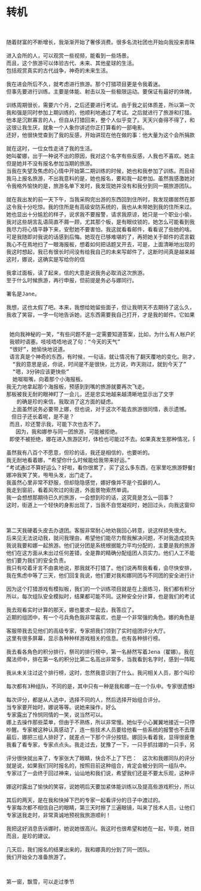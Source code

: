 
# 转机

<pre>


随着财富的不断增长，我渐渐开始了奢侈消费。很多名流社团也开始向我投来青睐，以各种方式招引我。这里面，顶级口碑的，是一个叫“超级旅游”的会所。这里面全部是精英人士；超级旅游的主要活动，真的是旅游。但旅游的地方，是一个禁区。据说，时面有世外风景，还外星物种。而且，这里的刺激的项目，就是狩猎。在我们的世界，打猎是被禁止的。但在这个旅游景点，是完全合法的。

进入会所的人，可以观赏一些视频，能看到一些场景。
而且，这个旅游可以体验古代、未来、其他星球的生活。
包括观赏真实的古代战争，神奇的未来生活。

我在进会所后不久，就考虑进行旅游。那个打猎项目更是令我着迷。
但事先要进行训练。主要是体能、射击以及一些极限运动。要保证有最好的体魄，才允许进行旅游。

训练周期很长，需要六个月，之后还要进行考试。由于我之前体质差，所以第一次考试没有通过。但这更让我急于参加旅游。我马上报名参加了下一期的训练。本来训练虽然累，但让我感觉很好。可是，这时，强却经常来找我，这让我很烦恼。
我和强是同时参加上期训练的，他顺利地通过了考试。之后就进行了旅游和打猎。
他本是沉默寡言的人，但自从打猎回来，整个人似乎变了。天天兴奋得不得了，和我讲打猎中的惊险刺激。
这很让我生厌，就象一个人象你讲述你正打算看的一部电影。
还好，他很快觉查到了我的反感，开始讲现在他在做的事：他大量为这个会所捐款，将全身心都投入了会所的事务中。他确实越来越忙，渐渐地，我几乎难见他的身影，更别提听他讲打猎的故事了。这让我感觉到轻松了很多。可以专心地进行目前的训练了。

就在这时，一位女性走进了我的生活。
她叫翟娜，出于一种说不出的原因，我对这个名字有些反感，人我也不喜欢。她主要是性格孤僻，她只比我晚几天进入会所，但没人和她交好。她几乎不和人说话。我也不喜欢和她交往，可能是感觉有些自卑：她在训练中所有项目都排第一。当然了，第一次考试也是没有悬念的通过了。
但是她并不没有报名参加当期的旅游。
当我在失望及焦虑的心情中开始第二期训练的时候，她也和我参加了训练。而且经常来找我搭讪。我总感觉她是怀着什么目的来的-成绩那么好，干嘛还来训练，但也不好拒绝她的好意。的确，在各项训练中，她对我的指导，比教练还要准确有效。虽然我们训练的角色不同，但她悟性极高，对我的角色的理解也非常好。终于，我通过了第二次考试：虽然成绩不是第一，但也排到前几名，这令我很自豪。
我马上报名旅游，不出我意料的是，她也报名，要和我一起参加。虽然我感激她对我的训练帮了很大的忙，但对于和我一起参加旅游还是有些反感。我想，即使没有她帮助，我也会通过的-必竟我这次是全力以赴了的。
令我格外愉快的是，旅游名单下发时，我发现她并没有和我分到同一期旅游团队。

就在我出发的前一天下午，当我采购完出游的东西回到住所时，我发现娜居然在那里。
这令我十分吃惊。我的住所是有高级安防系统的，我也从未带她到我的住所来过。甚至，她也没有问过我我的住所在哪里。
她也显出十分尴尬的样子，说求我不要报警，请求我原谅，她只是一个职业小偷，今天心情不好，想出来工作一会儿，没想到偷到了熟人的家里。而且，她拿出了我的海报板，说看到了我的一封邮件，说她有的时候，尤其是心情不好时，看看别人的隐私或许能改善心情。所以就读起了我的邮件来。说邮件中好像提到了她...
我对这些胡言乱语简直不屑一顾，尤其那个板，是有眼纹锁的，她怎么可能看到我的邮件。但我也很惊讶，一是她是如何进来的，二是她这么优秀的人，为什么对着我说这翻胡话。
我尽力将心情平静下来，安慰她不要害怕，我这就看看邮件，看看说了些她的啥。
可是我随即对我说的话感到后悔。她现在已够难堪的了，再把她关于邮件的谎言戳穿，是不是太让人下不了台阶？毕竟她在训练时给我的帮助还是很大的。
我心不在焉地扫了一眼海报板，想着如何把话题叉开去，可是，上面清晰地出现的文字，有娜的字样。我这时笑了，告诉她，这是一个邮件接收器。每个人都会接收到，而且只会接收到自己的邮件。所以，你看到邮件提到了你，那一定是谁给你发了邮件。你可以把板拿走回家慢慢看，看够了再还给我。反正，
我这时想起，我已有很长时间没有给我自己的未来写邮件了，这断时间真是越来越放松了；当然，为了训练的事，我可是全力以赴的。只是，珍的话这段时间我是给忘记了
这时，娜说，这确实是写给你的信

我拿过面板，读了起来，信的大意是说我务必取消这次旅游。
至于什么时候旅游，再行申报，但前提是务必与娜同行。

署名是Jane。

我想，这也太假了吧。本来，我想给她留些面子，但让我明天不去期待了这么久，付出了这么多的神往的旅游，这代价也太高了。
我收了笑容，一字一句地告诉她，这东西需要我自己打开，才是我的邮件。它如果有3分多钟没人看它，就会关上屏幕，我再打开它，就会是我的邮件了。我先问你一个问题，你是怎么进来的。


 她向我神秘的一笑，“有些问题不是一定需要知道答案，比如，为什么有人帐户的钱取不光，你说是吧？”
 我顿时语塞。吱吱唔唔地说了句：“今天的天气”
 “很好”，她愉快地说道。
 语言真是个神奇的东西，有时候，一句话，就让情况有了翻天覆地的变化。刚才，明明  情况是如果惹恼了我的话，我随时会叫警察把她带走。可现在，
  “我的意思是说，你说，时间是不是很快，比方说，昨天刚过，就到今天了”
  “嗯，3分钟应该更快些”
  她呶呶嘴，向着那个小海报板。
我无力地拿起那个海报板，预感到到嘴的旅游就要再次飞走。
那板被我无耐的眼神盯了一会儿，还是忠实地越来越清晰地显示出了文字
　　的确是珍的来信，我取消了这方面的疑虑。
　上面虽然说务必要带上娜，但也说，对于这次不能去旅游很同情，表示遗憾。
　但日子还长着呢，是不是？
 而且，珍还警示我，可能下次也去不了。
   因为，我和娜参与同一团旅游，可能被拒绝。
 即使不被拒绝，娜在进入旅游区时，体检也可能过不去。如果真发生那种情况，需要我  再次做出牺牲，即不单独出游。至少，打猎时无论如何要带上娜。

虽然我有八百个不愿意，但珍的话，我还是相信的，也要听的。
我无耐地看着娜，“希望你什么时候能给我带来好运。”
“考试通过不算好运么？好啦，看你很累了，买了这么多东西，在家里吃旅游野餐食物，也很有情趣的呀。我不打扰你在家里享用野餐了，再会。”
娜冲我笑了笑，甩甩头发，出门走了。
我虽然心里非常不舒服，但却隐隐感觉，娜好像并不是个孤僻的人。
我走到窗前，看着风吹过的街道，外面景物索然单调。
我一会想想那期待已久的旅游，一会想到珍的话，这究竟是怎么一回事？
这时，街道上一个轻快的身影出现了，当我不自觉凝视时，她回过头，向我这窗仰望，然后向我嫣然一笑，是娜，那笑容忽然将整个街道点亮。我顺着娜消失的方向，看着路灯悬浮在空中的光，虽然心中有无限迷惘，但却感到有一股暖意缓缓流动于胸膛。



第二天我硬着头皮去办退团。客服非常耐心地劝我回心转意，说这样损失很大。
后来见无法说动我，就问我理由，希望他们能尽力帮我解决问题，不对我造成损失。
我说我要和娜一起旅游。他们说分团是系统根据能力平均分配的，主要是我的旅游项目有打猎，这要求有足够的安全考虑。
他们在这方面从未出过任何差错，全是靠的精确分配组团人员实力。他们人工不能干预。
他们要为我们的安全负责。
我只有咬着牙言不由衷地说，那我就不打猎了。他们说再帮我看看，会尽快安排，但不至于让我费用有损失。
我在焦虑中等了三天，他们回复我说，他们要对我和娜同团与不同团的安全进行计算，希望在计算时在场，以看看他们技术专家的观点是否有依据。

因为这个打猎游戏有模拟板，我们的一个训练项目就是在上面练习，我们都有积分。而这个积分是实时变化的。
所以，每次组队安全模拟时，结果都可能不同。这种安全分计算，也是我们的考试内容之一，我们了解之中的算法，还是很科学的。

我去观看实时计算的那天，娜也要求一起去，我答应了。
近期的组团中，有一个弓兵角色我非常喜欢，也是一个非常强的角色。娜的角色是一个祭司，主要技能是治愈。这倒是组团必不可少的一个角色，而且娜的等级分排在第一，而且据说，她的积分在有史以来也是排在第一。但是，由于打猎更多关注的是进攻，所以娜在团队组团综合评分上，她的高积分并不占优势。

客服带我去见他们的高级专家，专家把我们领到了实时组团评分大厅。
这里有很多屏幕，显示各种种样游戏相关的信息。也有各种排行榜。

我去看各角色的积分排行，祭司的排行榜中，第一名赫然写着Jena（翟娜）。我在里面是魔法师，我这几天心情浮躁，所以天天闭门打游戏，加上娜和我组队，我的积分也直线上升，在魔术师中，我排到第12位：Van(凡）。
魔法师中，排在第一名的积分比第二名高出非常多，当我看到名字时，感到一阵眩晕： Jane(珍）。

我从未关注过这个排行榜，这时，忽然我意识到了什么。我问相关人员，那个叫珍的参加过几次旅游，他们说没有参加过。我问为什么，他们说她从未报名参加旅游。这时，引领我们的专家让我和娜看了这几天的组队综合评分预测：

每次都有3种组队，不同的是，其中只有一种是我和娜一在一个队中。专家很遗憾地告诉我们，这三天的评分预测，都是我们在一起的评分最低。不过，今天我们一起来，说不定会有好运。计算机说不定会被我们的执着感动。

每次评分，都是从人选中，选择不同的人，然后选择开始组合评分。
当专家要开始时，娜说等等。说她来操作，好么
专家露出了怜悯同情的一笑，说当然可以。
娜上去操作那些菜单，但由于不熟练，所以非常慢。她似乎小心翼翼地接近一只停落做着梦的蜻蜓，生怕一个多余的动作将它们
吵醒。专家被这种认真感动了，连一些技术人员要给他看一些系统的报警也不去理会，只是对着娜轻轻地吧了口气，摇了摇头。
最后，娜把三组人排好了，就差点一下那个评分按钮。娜回头看着我，显得很疲惫，看来，三天来的评分结果，让她也不再有多少信心。而且，由于现在还有人在玩着游戏，祭司组的其他人的积分，正在向娜的积分逼近。娜轻声地对我说，你来点好么。
我看了看专家，专家点点头。我走过去，犹豫了一下，一只手抓拄娜的一只手，另一手去点那个按钮。这时我才发现，娜的手是那样的凉。

评分很快就出来了，专家张大了眼睛，快合不上了下巴：　这次和我娜同队的评分排在了第一。
就是说，如果我们同时报名的，按照目前这种组合，肯定会被分到同一组队中。
专家过了一会终于回过神来，讪讪地和我们说，希望我们还是不要太乐观，这种评分随时会变，并建议我们还是对不在一个组队做好心理准备。或者，明后天再来，一起看看再次的评分，以验证专家的话是否值得考虑。

娜这时露出了愉快的笑容，说她明后天要加紧体能训练以及提高些游戏积分，所以不能过来看。不过她希望我过来和专家一起看。我这时担心起来，说我不会那么仔细地组队。娜让我放心，说只要把她和我放在一个团，另外再加上那个我看好的弓兵，其他人让计算机自动加就好。

其后的两天，是在我和快掉下巴的专家一起看评分的日子中渡过的。
专家每次都不相信自己的眼睛，第三天时擦了三遍眼镜，叫来了技术人员，让他们全面检查一下系统是否有问题。技术人员说这几天除了有几个报警后来自动消失后，其它没有任何异常。
专家送我走时，非常真诚地预祝我旅游顺利！

我把这好消息告诉娜时，她说她很高兴。我这时也很希望和她在一起，毕竟，她目前排名第一。
而且，是珍的建议。

几天后，我们报名的结果出来的，我和娜真的分到了同一团队。
我们开始全力准备旅游了。


</pre>






第一窗，飘雪，可以走过季节







































